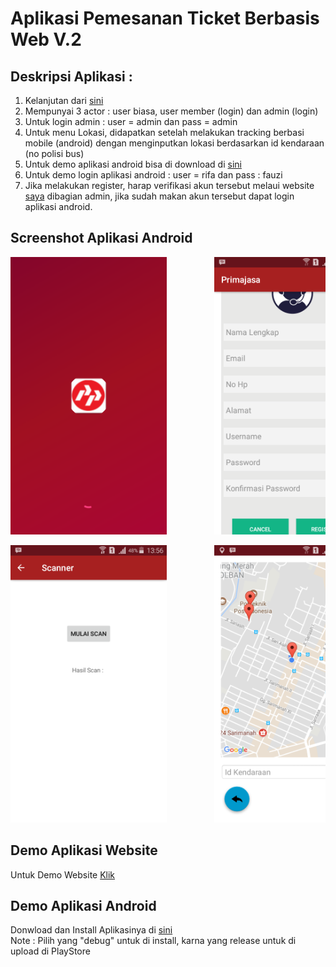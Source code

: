 # Aplikasi Pemesanan Ticket Berbasis Web V.2

## Deskripsi Aplikasi :
1.  Kelanjutan dari <a href="https://github.com/rrifafauzikomara/Aplikasi-Pemesanan-Ticket-Berbasis-Web-V.1">sini</a>
2.  Mempunyai 3 actor : user biasa, user member (login) dan admin (login)
3.  Untuk login admin : user = admin dan pass = admin
4.  Untuk menu Lokasi, didapatkan setelah melakukan tracking berbasi mobile (android) dengan menginputkan lokasi berdasarkan id kendaraan (no polisi bus)
5.  Untuk demo aplikasi android bisa di download di <a href="https://drive.google.com/open?id=18y97hdUn3PcDtWGa0ia4rhgtlrdo24Jd">sini</a>
6.  Untuk demo login aplikasi android : user = rifa dan pass : fauzi
7.  Jika melakukan register, harap verifikasi akun tersebut melaui website <a href="http://r-fauzi.xyz">saya</a> dibagian admin, jika sudah makan akun tersebut dapat login aplikasi android.

## Screenshot Aplikasi Android
<pre>
<img src="Screenshot_2018-02-14-13-55-10.png" width="250" height="444">         <img src="Screenshot_2018-02-14-13-55-30.png" width="250" height="444">         <img src="Screenshot_2018-02-14-13-55-38.png" width="250" height="444">         <img src="Screenshot_2018-02-14-13-55-52.png" width="250" height="444">         <img src="Screenshot_2018-02-14-13-55-59.png" width="250" height="444">         <img src="Screenshot_2018-02-14-13-56-08.png" width="250" height="444">
</pre>

<pre>
<img src="Screenshot_2018-02-14-13-56-16.png" width="250" height="444">         <img src="Screenshot_2018-02-14-13-56-32.png" width="250" height="444">         <img src="Screenshot_2018-02-14-13-56-49.png" width="250" height="444">         <img src="Screenshot_2018-02-14-13-56-58.png" width="250" height="444">         <img src="Screenshot_2018-02-14-13-57-08.png" width="250" height="444">
</pre>

## Demo Aplikasi Website
Untuk Demo Website <a href="http://r-fauzi.xyz">Klik</a>

## Demo Aplikasi Android
Donwload dan Install Aplikasinya di <a href="https://drive.google.com/open?id=18y97hdUn3PcDtWGa0ia4rhgtlrdo24Jd">sini</a>
<br>Note : Pilih yang "debug" untuk di install, karna yang release untuk di upload di PlayStore
